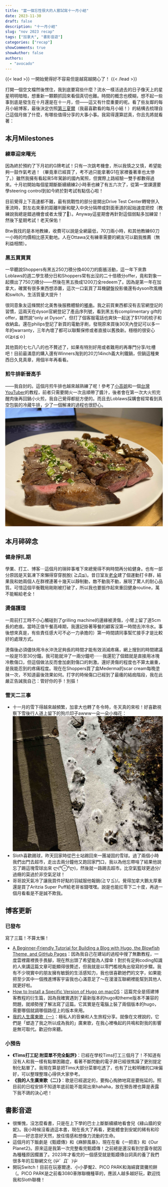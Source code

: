 ```yaml
---
title: "當一個忘性很大的人嘗試寫十一月小結"
date: 2023-11-30
draft: false
description: "十一月小結"
slug: "nov 2023 recap"
tags: ["加拿大", "書影音遊"]
categories: ["recap"]
showComments: true
showAuthor: false
authors:
  - "avocado"
---
```

{{< lead >}}
一開始覺得好不容易但是越寫越開心了！
{{< /lead >}}

打開一個空文檔然後愣住，我到底要寫些什麼？流水一樣活過去的日子像天上的星星明明暗暗，想重新一顆顆抓回來看個真切也難。時間的概念也模糊，想不起一些事到底是發生在十月還是在十一月，但——這又有什麼重要的呢。看了些友鄰的每月小結博客，最後決定仿照[第三夏爾](https://thirdshire.com/)（我最喜歡看的每月小結！）的結構去梳理自己這個月做了什麼，有哪些值得分享的大事小事。我寫得還算認真，你且先將就看著：
## 本月Milestones
### 練車迎來曙光
因為終於預約了下月初的G牌考試！只有一次跳考機會，所以我慎之又慎，希望能夠一鼓作氣考過！（畢竟車已經買了，考不過只能拿著G1在家裡養著車也太慘了。）雖然我擁有看起來5年駕齡的國內駕照，但實際上路經驗一雙手都數得過來。十月初開始每個星期斷斷續續練2小時車也練了有五六次了，從第一堂課還要學steering control到如今終於對考試有點信心啦！

目前覺得上下高速都不難，最有挑戰性的部分是開出Drive Test Center轉彎併入車流時，對左右來車的距離判斷和駛入中央分隔帶或對面車道的起始速度把控（教練說我總是錯過機會或者太慢了🥹）。Anyway這星期會再針對這個弱點多加練習！然後下星期考試！老天保佑！

Btw我找的是本地教練，收費可以說是全網最低，70刀兩小時，和其他教練60刀一小時的均價相比感天動地。人在Ottawa又有練車需要的網友可以戳我推薦（無利益相關）。
### 黑五買買買
一早聽說Shoppers有黑五250刀積分換400刀的膨脹活動，這一年下來靠Loblaws的週二學生積分日和Shoppers常有出沒的二十倍積分offer，竟和對象一起攢出了750刀積分——然後在黑五換成1200刀全redeem了。因為是第一年在加拿大，確實有很多東西想添置，這次一口氣買了耳機鍵盤投影儀還有dyson吹風機和switch，生活質量大提升！

很同意象友這條關於北美售後服務體驗的[嘟串](https://alive.bar/@linni607/111486109350542468)。我之前買東西都沒有去官網登記的習慣，這兩天在dyson官網登記了產品序列號，看到黑五有complimentary gift的offer，雖然說“only at Dyson”，但打了個客服電話也爽快一起送了$170的梳子和收納盒。還在philips登記了新買的電動牙刷，發現原來買後30天內登記可以多一年的warranty，三年內壞了都可以聯繫保修或者直接以舊換新。穩穩的很安心σ(≧ε≦ｏ)

其他買的七七八八的也不贅述了，如果有特別好用或者難用的再專門分享/吐槽吧！目前最滿意的購入還有Winners淘到的20刀14inch義大利鐵鍋，但鍋這種東西日久見真章，用個半年再看看。
### 煎牛排新晉高手
——我自封的。這個月煎牛排也越來越熟練了呢！參考了[小高姐](https://www.youtube.com/watch?v=PUCLToWjMKs)和一個[台灣YouTuber](https://www.youtube.com/watch?v=EHMOMFmwcx8)的教程，前者只需要開火一次且順帶了醬汁，後者會在第一次大火煎完醒肉後再回鍋小火煎，我自己覺得都挺方便的。而且去Loblaws採購會經常看到真空包裝的冷藏牛排，少了一個解凍的過程也很舒心。
![Medimum Rare Steak](steak.jpg)
## 本月碎碎念
### 健身掙扎期
學業、打工、博客⋯這個月的瑣碎事堆下來總覺得不夠時間再分給健身。也有一部分原因是天氣凍下來懶得穿穿脫脫( ≧Д≦)。昔日室友[老全](https://weibo.com/7013912275/4968745224372405)建了個運動打卡群，結果我和她兩個人在群裡連著十幾天以靜制動，敵不動我不動，展現了驚人的耐心品質。可惜這個平衡戰局剛剛被打破了，所以我也要振作起來重回健身routine，萬不能輸給老全！
### 燙傷護理
一周前打工時不小心觸碰到了grilling machine的邊緣被燙傷，小臂上留了道5cm長的疤痕。當時正值午餐高峰期，我還記掛著等餐的顧客沒第一時間去沖冷水。事後想來真是，有些責任感大可不必一力承擔的）第一時間請同事幫忙接手才是比較好的處理方式。

燙傷後必須儘快用冷水沖洗足夠長的時間才能有效消減疼痛，網上搜到的時間建議一般是15至30分鐘。我可能就沖了一兩分鐘吧⋯⋯我還犯了個錯就是直接用冰塊冷敷傷口，但這個做法反而會加劇對傷口的刺激。還好燙傷的程度也不算太嚴重，是我能忍到的疼痛程度。現在在Shoppers買了盒Mederma的scar cream每晚塗抹一次，不知道最後效果如何。打字的時候傷口已經到了最癢的結痂階段，我在此嚴正告誡我自己：管好你的手！別摳！
### 雪天二三事
- 十一月的雪下得越來越頻繁，加拿大也轉了冬令時，冬天真的來啦！好喜歡視察下雪後行人道上留下的狗爪印子awww一朵一朵小梅花：
![paws in snow](paws.jpg)
- Sloth喜歡踢球，昨天回家時從巴士站踢回來一團凝固的雪球。過了兩個小時我們出門去超市，走出去兩分鐘他又跑回家門口，我以為他忘帶啥了結果他說忘了踢這塊雪球出來 ლ(⁰⊖⁰ლ)，然後就一路踢去超市。比空氣籃球更過分/過癮的莫過於非空氣足球！ 
- 哥哥說天氣冷了讓我買件好點的羽絨服他報銷(≧∇≦)/。覺得加拿大鵝太厚重還是買了Aritzia Super Puff給老哥省錢嘿嘿。說是也能扛零下二十度，再過一個月看看是不是誠不欺我。
## 博客更新
### 已發布
寫了三篇！不算太懶！
- [A Beginner-Friendly Tutorial for Building a Blog with Hugo, the Blowfish Theme, and GitHub Pages](https://tiffahahahu7.github.io/gigigatgat/zh-tw/posts/how-to-create-a-blog/)：因為我自己在建站的過程中搜了無數教程，一度雲裡霧裡畏手畏腳，現在熬出頭了希望能為人撐傘！對於有足夠coding知識的人來講這篇文章可能顯得很贅述，但我就是以零門檻視角出發寫的步驟。我有不少現實中的朋友擁有敏銳的生活感知力，我也很喜歡她們的文字，如果能把至少其中一個拽進博客宇宙我也心滿意足了～在漫漫互聯網裡能幫到其他人就更好啦。
- [How to Install a Specific Version of Hugo on macOS](https://tiffahahahu7.github.io/gigigatgat/zh-tw/posts/install-specific-hugo-version/)：這篇完全是搭建博客教程的衍生篇，因為我確實遇到了最新版本的hugo和theme版本不兼容的問題，就順勢搜了解法寫了這篇。它其實是在電腦上裝了兩個版本的hugo，需要哪個就調哪個路徑上的版本來用。
- [我的人生廣東歌（一）](https://tiffahahahu7.github.io/gigigatgat/zh-tw/posts/my-fav-cantonese-songs_1/)：極私人的音樂和人生旅程分享。就像在文裡說的，它們是「塑造了我之所以成為我的」廣東歌，在我心裡喚起的共鳴和對我的影響是無可取代。歡迎你來聽。
### 小預告
- **《Tims打工記 附菜單不完全點評》**：已經在學校Tims打工三個月了！不知道有沒有人和我一樣有點單困難症，看著不斷閃動的電子屏已經很焦躁了更別提定制化點單了。我現在算是把Tims大部分菜單吃透了，也有了比較明確的口味偏好，可以整理整理心得供大家參考。
- **《我的人生廣東歌（二）》**：歌是已經選定的，要掏心掏肺地寫是要拖延的。照目前的日程安排不知道年底前能不能寫出來hahaha，放在預告裡也算是表露下我不鴿的決心吧！
## 書影音遊
- 很慚愧，沒怎麼看書，只是在上下學的巴士上斷斷續續地看會兒《綠山牆的安妮》。我小時候沒看過這本書，現在長大了再看，更能體會到安妮的稀有和珍貴——好恣意好天然，放任情感和想像力流動的生命。
- 這個月的下飯劇是《甄嬛傳》和《麻醉風暴》，現在在看《一把青》和《Our Planet2》。原來這是我第一次完整看完甄嬛傳！之前總是還沒看到甘露寺就因為種種原因擱置了。2023年才看完的一個感受就是甄嬛傳台詞真的養了我們很多年的互聯網文化 (屮゜Д゜)屮
- 開玩Switch！目前在玩塞爾達、小小夢魘2、PICO PARK和海綿寶寶攤煎餅（。PICO PARK是之前看3080車隊聯機種草的，應該人越多越好玩，歡迎找我和Sloth聯機！